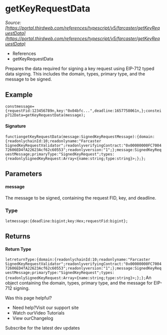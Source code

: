 # getKeyRequestData

*Source: [https://portal.thirdweb.com/references/typescript/v5/farcaster/getKeyRequestData](https://portal.thirdweb.com/references/typescript/v5/farcaster/getKeyRequestData)*

* References
* getKeyRequestData

Prepares the data required for signing a key request using EIP-712 typed data signing.
This includes the domain, types, primary type, and the message to be signed.

## Example

`constmessage={requestFid:123456789n,key:"0x04bfc...",deadline:1657758061n,};consteip712Data=getKeyRequestData(message);`
#### Signature

`functiongetKeyRequestData(message:SignedKeyRequestMessage):{domain:{readonlychainId:10;readonlyname:"Farcaster SignedKeyRequestValidator";readonlyverifyingContract:"0x00000000FC700472606ED4fA22623Acf62c60553";readonlyversion:"1";};message:SignedKeyRequestMessage;primaryType:"SignedKeyRequest";types:{readonlySignedKeyRequest:Array<{name:string;type:string}>;};};`
## Parameters

#### message

The message to be signed, containing the request FID, key, and deadline.

### Type

`letmessage:{deadline:bigint;key:Hex;requestFid:bigint};`
## Returns

#### Return Type

`letreturnType:{domain:{readonlychainId:10;readonlyname:"Farcaster SignedKeyRequestValidator";readonlyverifyingContract:"0x00000000FC700472606ED4fA22623Acf62c60553";readonlyversion:"1";};message:SignedKeyRequestMessage;primaryType:"SignedKeyRequest";types:{readonlySignedKeyRequest:Array<{name:string;type:string}>;};};`An object containing the domain, types, primary type, and the message for EIP-712 signing.

Was this page helpful?

* Need help?Visit our support site
* Watch ourVideo Tutorials
* View ourChangelog

Subscribe for the latest dev updates

